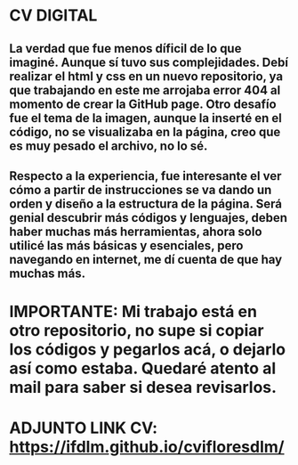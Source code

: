 # CV DIGITAL #

## La verdad que fue menos díficil de lo que imaginé. Aunque sí tuvo sus complejidades. Debí realizar el html y css en un nuevo repositorio, ya que trabajando en este me arrojaba error 404 al momento de crear la GitHub page. Otro desafío fue el tema de la imagen, aunque la inserté en el código, no se visualizaba en la página, creo que es muy pesado el archivo, no lo sé. 

## Respecto a la experiencia, fue interesante el ver cómo a partir de instrucciones se va dando un orden y diseño a la estructura de la página. Será genial descubrir más códigos y lenguajes, deben haber muchas más herramientas, ahora solo utilicé las más básicas y esenciales, pero navegando en internet, me dí cuenta de que hay muchas más. 

# IMPORTANTE: Mi trabajo está en otro repositorio, no supe si copiar los códigos y pegarlos acá, o dejarlo así como estaba. Quedaré atento al mail para saber si desea revisarlos. 

# ADJUNTO LINK CV: https://ifdlm.github.io/cvifloresdlm/  

